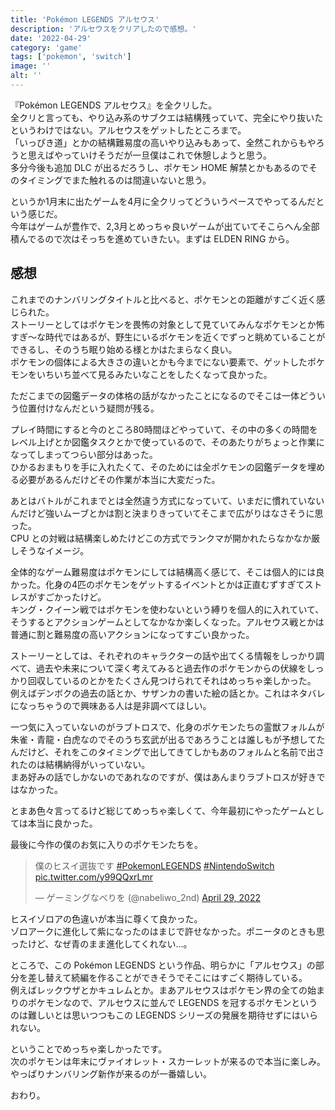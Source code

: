 ```yaml
---
title: 'Pokémon LEGENDS アルセウス'
description: 'アルセウスをクリアしたので感想。'
date: '2022-04-29'
category: 'game'
tags: ['pokemon', 'switch']
image: ''
alt: ''
---
```


『Pokémon LEGENDS アルセウス』を全クリした。  
全クリと言っても、やり込み系のサブクエは結構残っていて、完全にやり抜いたというわけではない。アルセウスをゲットしたところまで。  
「いっぴき道」とかの結構難易度の高いやり込みもあって、全然これからもやろうと思えばやっていけそうだが一旦僕はこれで休憩しようと思う。  
多分今後も追加 DLC が出るだろうし、ポケモン HOME 解禁とかもあるのでそのタイミングでまた触れるのは間違いないと思う。

というか1月末に出たゲームを4月に全クリってどういうペースでやってるんだという感じだ。  
今年はゲームが豊作で、2,3月とめっちゃ良いゲームが出ていてそこらへん全部積んでるので次はそっちを進めていきたい。まずは ELDEN RING から。

## 感想

これまでのナンバリングタイトルと比べると、ポケモンとの距離がすごく近く感じられた。  
ストーリーとしてはポケモンを畏怖の対象として見ていてみんなポケモンとか怖すぎ〜な時代ではあるが、野生にいるポケモンを近くでずっと眺めていることができるし、そのうち眠り始める様とかはたまらなく良い。  
ポケモンの個体による大きさの違いとかも今までにない要素で、ゲットしたポケモンをいちいち並べて見るみたいなことをしたくなって良かった。

ただこまでの図鑑データの体格の話がなかったことになるのでそこは一体どういう位置付けなんだという疑問が残る。

プレイ時間にすると今のところ80時間ほどやっていて、その中の多くの時間をレベル上げとか図鑑タスクとかで使っているので、そのあたりがちょっと作業になってしまってつらい部分はあった。  
ひかるおまもりを手に入れたくて、そのためには全ポケモンの図鑑データを埋める必要があるんだけどその作業が本当に大変だった。

あとはバトルがこれまでとは全然違う方式になっていて、いまだに慣れていないんだけど強いムーブとかは割と決まりきっていてそこまで広がりはなさそうに思った。  
CPU との対戦は結構楽しめたけどこの方式でランクマが開かれたらなかなか厳しそうなイメージ。

全体的なゲーム難易度はポケモンにしては結構高く感じて、そこは個人的には良かった。化身の4匹のポケモンをゲットするイベントとかは正直むずすぎてストレスがすごかったけど。  
キング・クイーン戦ではポケモンを使わないという縛りを個人的に入れていて、そうするとアクションゲームとしてなかなか楽しくなった。アルセウス戦とかは普通に割と難易度の高いアクションになってすごい良かった。

ストーリーとしては、それぞれのキャラクターの話や出てくる情報をしっかり調べて、過去や未来について深く考えてみると過去作のポケモンからの伏線をしっかり回収しているのとかをたくさん見つけられてそれはめっちゃ楽しかった。  
例えばデンボクの過去の話とか、サザンカの書いた絵の話とか。これはネタバレになっちゃうので興味ある人は是非調べてほしい。

一つ気に入っていないのがラブトロスで、化身のポケモンたちの霊獣フォルムが朱雀・青龍・白虎なのでそのうち玄武が出るであろうことは誰しもが予想してたんだけど、それをこのタイミングで出してきてしかもあのフォルムと名前で出されたのは結構納得がいっていない。  
まあ好みの話でしかないのであれなのですが、僕はあんまりラブトロスが好きではなかった。

とまあ色々言ってるけど総じてめっちゃ楽しくて、今年最初にやったゲームとしては本当に良かった。

最後に今作の僕のお気に入りのポケモンたちを。

<blockquote class="twitter-tweet"><p lang="ja" dir="ltr">僕のヒスイ選抜です <a href="https://twitter.com/hashtag/PokemonLEGENDS?src=hash&amp;ref_src=twsrc%5Etfw">#PokemonLEGENDS</a> <a href="https://twitter.com/hashtag/NintendoSwitch?src=hash&amp;ref_src=twsrc%5Etfw">#NintendoSwitch</a> <a href="https://t.co/y99QQxrLmr">pic.twitter.com/y99QQxrLmr</a></p>&mdash; ゲーミングなべりを (@nabeliwo_2nd) <a href="https://twitter.com/nabeliwo_2nd/status/1519944093240987648?ref_src=twsrc%5Etfw">April 29, 2022</a></blockquote> <script async src="https://platform.twitter.com/widgets.js" charset="utf-8"></script>

ヒスイゾロアの色違いが本当に尊くて良かった。  
ゾロアークに進化して紫になったのはまじで許せなかった。ポニータのときも思ったけど、なぜ青のまま進化してくれない…。

ところで、この Pokémon LEGENDS という作品、明らかに「アルセウス」の部分を差し替えて続編を作ることができそうでそこにはすごく期待している。  
例えばレックウザとかキュレムとか。まあアルセウスはポケモン界の全ての始まりのポケモンなので、アルセウスに並んで LEGENDS を冠するポケモンというのは難しいとは思いつつもこの LEGENDS シリーズの発展を期待せずにはいられない。

ということでめっちゃ楽しかったです。  
次のポケモンは年末にヴァイオレット・スカーレットが来るので本当に楽しみ。やっぱりナンバリング新作が来るのが一番嬉しい。

おわり。
